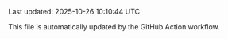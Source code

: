 Last updated: 2025-10-26 10:10:44 UTC

This file is automatically updated by the GitHub Action workflow.
